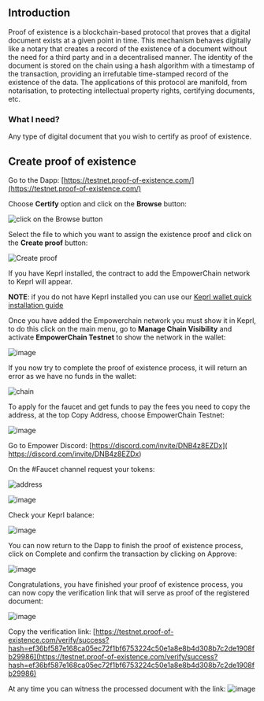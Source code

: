 ## Introduction
Proof of existence is a blockchain-based protocol that proves that a digital document exists at a given point in time. This mechanism behaves digitally like a notary that creates a record of the existence of a document without the need for a third party and in a decentralised manner. The identity of the document is stored on the chain using a hash algorithm with a timestamp of the transaction, providing an irrefutable time-stamped record of the existence of the data. The applications of this protocol are manifold, from notarisation, to protecting intellectual property rights, certifying documents, etc.

### What I need?
Any type of digital document that you wish to certify as proof of existence.

## Create proof of existence 
Go to the Dapp:
[https://testnet.proof-of-existence.com/](https://testnet.proof-of-existence.com/)

Choose **Certify** option and click on the **Browse** button:

![click on the Browse button](img_guides/proof1.png)

Select the file to which you want to assign the existence proof and click on the **Create proof** button:

![Create proof](img_guides/proof2.png)

If you have Keprl installed, the contract to add the EmpowerChain network to Keprl will appear.



**NOTE**: if you do not have Keprl installed you can use our [Keprl wallet quick installation guide](https://medium.com/cumulo-pro/keprl-wallet-quick-installation-guide-8d443caf4336)

Once you have added the Empowerchain network you must show it in Keprl, to do this click on the main menu, go to **Manage Chain Visibility** and activate **EmpowerChain Testnet** to show the network in the wallet:

![image](img_guides/proof3.png)

If you now try to complete the proof of existence process, it will return an error as we have no funds in the wallet:

![chain](img_guides/proof4.png)

To apply for the faucet and get funds to pay the fees you need to copy the address, at the top Copy Address, choose EmpowerChain Testnet:

![image](img_guides/proof5.png)

Go to Empower Discord:
 [https://discord.com/invite/DNB4z8EZDx]( https://discord.com/invite/DNB4z8EZDx)

On the #Faucet channel request your tokens:

![address](img_guides/proof6.png)

![image](img_guides/proof7.png)

Check your Keprl balance:

![image](img_guides/proof8.png)


You can now return to the Dapp to finish the proof of existence process, click on Complete and confirm the transaction by clicking on Approve:

![image](img_guides/proof9.png)

Congratulations, you have finished your proof of existence process, you can now copy the verification link that will serve as proof of the registered document:

![image](img_guides/proof10.png)

Copy the verification link:
[https://testnet.proof-of-existence.com/verify/success?hash=ef36bf587e168ca05ec72f1bf6753224c50e1a8e8b4d308b7c2de1908fb29986](https://testnet.proof-of-existence.com/verify/success?hash=ef36bf587e168ca05ec72f1bf6753224c50e1a8e8b4d308b7c2de1908fb29986)

At any time you can witness the processed document with the link:
![image](img_guides/proof11.png)
